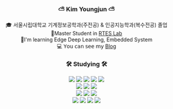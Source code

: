<div align="center">
  
### ⛅️ Kim Youngjun ⛅️ 

  🎓 서울시립대학교 기계정보공학과(주전공) & 인공지능학과(복수전공) 졸업
    <br>
  🏫Master Student in [RTES Lab](https://sites.google.com/view/rtes-lab)   
  📖I'm learning Edge Deep Learning, Embedded System <br>
  💻 𝖸𝗈𝗎 𝖼𝖺𝗇 𝗌𝖾𝖾 𝗆𝗒 [Blog](https://youngjr0527.oopy.io/)
  <br>
 
</div>

<div align="center">


  ### 🛠 Studying 🛠
   <img src="https://img.shields.io/badge/Python-3776AB?style=flat&logo=python&logoColor=white"/>
  <img src="https://img.shields.io/badge/C-00599C?style=flat&logo=c%2B%2B&logoColor=white"/>
  <img src="https://img.shields.io/badge/C++-5A29E4?style=flat&logo=c%2B%2B&logoColor=white"/>
  <img src="https://img.shields.io/badge/Git-F05032?style=flat&logo=git&logoColor=white"/>
  <img src="https://img.shields.io/badge/Linux-FF9900?style=flat-square&logo=Linux&logoColor=white"/>
  <br>
  <img src="https://img.shields.io/badge/Raspberry Pi-A22846?style=flat-square&logo=Raspberry Pi&logoColor=white"/>
  <img src="https://img.shields.io/badge/Arduino-00979D?style=flat-square&logo=Arduino&logoColor=white"/>
  <img src="https://img.shields.io/badge/MySQL-4479A1?style=flat&logo=mysql&logoColor=white"/>
<br> <img src="https://img.shields.io/badge/Firebase-FFCA28?style=flat-square&logo=Firebase&logoColor=white"/>
  <img src="https://img.shields.io/badge/Amazon AWS-232F3E?style=flat-square&logo=Amazon AWS&logoColor=white"/>  <img src="https://img.shields.io/badge/Docker-2496ED?style=flat-square&logo=Docker&logoColor=white"/> 
  <br>  <img src="https://img.shields.io/badge/PyTorch-EE4C2C?style=flat-square&logo=PyTorch&logoColor=white"/> <img src="https://img.shields.io/badge/TensorFlow-FF6F00?style=flat-square&logo=TensorFlow&logoColor=white"/>
  <img src="https://img.shields.io/badge/OpenCV-5C3EE8?style=flat-square&logo=OpenCV&logoColor=white"/>
  <img src="https://img.shields.io/badge/FIWARE-00B4E6?style=flat-square&logo=FIWARE&logoColor=white"/>


</div>
